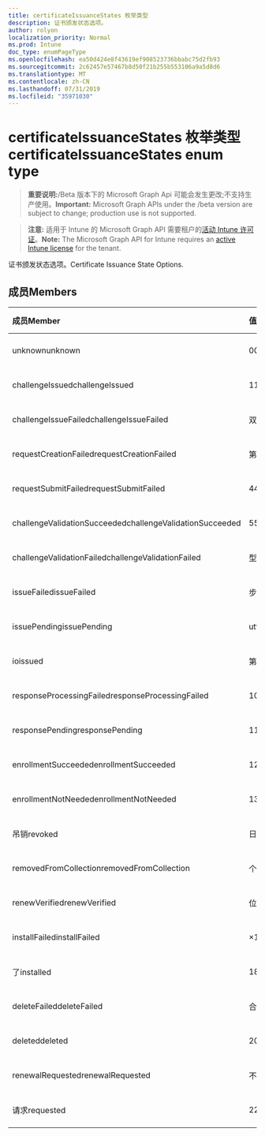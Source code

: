 ```yaml
---
title: certificateIssuanceStates 枚举类型
description: 证书颁发状态选项。
author: rolyon
localization_priority: Normal
ms.prod: Intune
doc_type: enumPageType
ms.openlocfilehash: ea50d424e8f43619ef908523736bbabc75d2fb93
ms.sourcegitcommit: 2c62457e57467b8d50f21b255b553106a9a5d8d6
ms.translationtype: MT
ms.contentlocale: zh-CN
ms.lasthandoff: 07/31/2019
ms.locfileid: "35971030"
---
```

# <a name="certificateissuancestates-enum-type"></a><span data-ttu-id="7ee8d-103">certificateIssuanceStates 枚举类型</span><span class="sxs-lookup"><span data-stu-id="7ee8d-103">certificateIssuanceStates enum type</span></span>

> <span data-ttu-id="7ee8d-104">**重要说明:**/Beta 版本下的 Microsoft Graph Api 可能会发生更改;不支持生产使用。</span><span class="sxs-lookup"><span data-stu-id="7ee8d-104">**Important:** Microsoft Graph APIs under the /beta version are subject to change; production use is not supported.</span></span>

> <span data-ttu-id="7ee8d-105">**注意:** 适用于 Intune 的 Microsoft Graph API 需要租户的[活动 Intune 许可证](https://go.microsoft.com/fwlink/?linkid=839381)。</span><span class="sxs-lookup"><span data-stu-id="7ee8d-105">**Note:** The Microsoft Graph API for Intune requires an [active Intune license](https://go.microsoft.com/fwlink/?linkid=839381) for the tenant.</span></span>

<span data-ttu-id="7ee8d-106">证书颁发状态选项。</span><span class="sxs-lookup"><span data-stu-id="7ee8d-106">Certificate Issuance State Options.</span></span>

## <a name="members"></a><span data-ttu-id="7ee8d-107">成员</span><span class="sxs-lookup"><span data-stu-id="7ee8d-107">Members</span></span>
|<span data-ttu-id="7ee8d-108">成员</span><span class="sxs-lookup"><span data-stu-id="7ee8d-108">Member</span></span>|<span data-ttu-id="7ee8d-109">值</span><span class="sxs-lookup"><span data-stu-id="7ee8d-109">Value</span></span>|<span data-ttu-id="7ee8d-110">说明</span><span class="sxs-lookup"><span data-stu-id="7ee8d-110">Description</span></span>|
|:---|:---|:---|
|<span data-ttu-id="7ee8d-111">unknown</span><span class="sxs-lookup"><span data-stu-id="7ee8d-111">unknown</span></span>|<span data-ttu-id="7ee8d-112">0</span><span class="sxs-lookup"><span data-stu-id="7ee8d-112">0</span></span>|<span data-ttu-id="7ee8d-113">尚未记录</span><span class="sxs-lookup"><span data-stu-id="7ee8d-113">Not yet documented</span></span>|
|<span data-ttu-id="7ee8d-114">challengeIssued</span><span class="sxs-lookup"><span data-stu-id="7ee8d-114">challengeIssued</span></span>|<span data-ttu-id="7ee8d-115">1</span><span class="sxs-lookup"><span data-stu-id="7ee8d-115">1</span></span>|<span data-ttu-id="7ee8d-116">尚未记录</span><span class="sxs-lookup"><span data-stu-id="7ee8d-116">Not yet documented</span></span>|
|<span data-ttu-id="7ee8d-117">challengeIssueFailed</span><span class="sxs-lookup"><span data-stu-id="7ee8d-117">challengeIssueFailed</span></span>|<span data-ttu-id="7ee8d-118">双面</span><span class="sxs-lookup"><span data-stu-id="7ee8d-118">2</span></span>|<span data-ttu-id="7ee8d-119">尚未记录</span><span class="sxs-lookup"><span data-stu-id="7ee8d-119">Not yet documented</span></span>|
|<span data-ttu-id="7ee8d-120">requestCreationFailed</span><span class="sxs-lookup"><span data-stu-id="7ee8d-120">requestCreationFailed</span></span>|<span data-ttu-id="7ee8d-121">第三章</span><span class="sxs-lookup"><span data-stu-id="7ee8d-121">3</span></span>|<span data-ttu-id="7ee8d-122">尚未记录</span><span class="sxs-lookup"><span data-stu-id="7ee8d-122">Not yet documented</span></span>|
|<span data-ttu-id="7ee8d-123">requestSubmitFailed</span><span class="sxs-lookup"><span data-stu-id="7ee8d-123">requestSubmitFailed</span></span>|<span data-ttu-id="7ee8d-124">4</span><span class="sxs-lookup"><span data-stu-id="7ee8d-124">4</span></span>|<span data-ttu-id="7ee8d-125">尚未记录</span><span class="sxs-lookup"><span data-stu-id="7ee8d-125">Not yet documented</span></span>|
|<span data-ttu-id="7ee8d-126">challengeValidationSucceeded</span><span class="sxs-lookup"><span data-stu-id="7ee8d-126">challengeValidationSucceeded</span></span>|<span data-ttu-id="7ee8d-127">5</span><span class="sxs-lookup"><span data-stu-id="7ee8d-127">5</span></span>|<span data-ttu-id="7ee8d-128">尚未记录</span><span class="sxs-lookup"><span data-stu-id="7ee8d-128">Not yet documented</span></span>|
|<span data-ttu-id="7ee8d-129">challengeValidationFailed</span><span class="sxs-lookup"><span data-stu-id="7ee8d-129">challengeValidationFailed</span></span>|<span data-ttu-id="7ee8d-130">型</span><span class="sxs-lookup"><span data-stu-id="7ee8d-130">6</span></span>|<span data-ttu-id="7ee8d-131">尚未记录</span><span class="sxs-lookup"><span data-stu-id="7ee8d-131">Not yet documented</span></span>|
|<span data-ttu-id="7ee8d-132">issueFailed</span><span class="sxs-lookup"><span data-stu-id="7ee8d-132">issueFailed</span></span>|<span data-ttu-id="7ee8d-133">步</span><span class="sxs-lookup"><span data-stu-id="7ee8d-133">7</span></span>|<span data-ttu-id="7ee8d-134">尚未记录</span><span class="sxs-lookup"><span data-stu-id="7ee8d-134">Not yet documented</span></span>|
|<span data-ttu-id="7ee8d-135">issuePending</span><span class="sxs-lookup"><span data-stu-id="7ee8d-135">issuePending</span></span>|<span data-ttu-id="7ee8d-136">utf-8</span><span class="sxs-lookup"><span data-stu-id="7ee8d-136">8</span></span>|<span data-ttu-id="7ee8d-137">尚未记录</span><span class="sxs-lookup"><span data-stu-id="7ee8d-137">Not yet documented</span></span>|
|<span data-ttu-id="7ee8d-138">io</span><span class="sxs-lookup"><span data-stu-id="7ee8d-138">issued</span></span>|<span data-ttu-id="7ee8d-139">第</span><span class="sxs-lookup"><span data-stu-id="7ee8d-139">9</span></span>|<span data-ttu-id="7ee8d-140">尚未记录</span><span class="sxs-lookup"><span data-stu-id="7ee8d-140">Not yet documented</span></span>|
|<span data-ttu-id="7ee8d-141">responseProcessingFailed</span><span class="sxs-lookup"><span data-stu-id="7ee8d-141">responseProcessingFailed</span></span>|<span data-ttu-id="7ee8d-142">10 </span><span class="sxs-lookup"><span data-stu-id="7ee8d-142">10</span></span>|<span data-ttu-id="7ee8d-143">尚未记录</span><span class="sxs-lookup"><span data-stu-id="7ee8d-143">Not yet documented</span></span>|
|<span data-ttu-id="7ee8d-144">responsePending</span><span class="sxs-lookup"><span data-stu-id="7ee8d-144">responsePending</span></span>|<span data-ttu-id="7ee8d-145">11x17</span><span class="sxs-lookup"><span data-stu-id="7ee8d-145">11</span></span>|<span data-ttu-id="7ee8d-146">尚未记录</span><span class="sxs-lookup"><span data-stu-id="7ee8d-146">Not yet documented</span></span>|
|<span data-ttu-id="7ee8d-147">enrollmentSucceeded</span><span class="sxs-lookup"><span data-stu-id="7ee8d-147">enrollmentSucceeded</span></span>|<span data-ttu-id="7ee8d-148">12</span><span class="sxs-lookup"><span data-stu-id="7ee8d-148">12</span></span>|<span data-ttu-id="7ee8d-149">尚未记录</span><span class="sxs-lookup"><span data-stu-id="7ee8d-149">Not yet documented</span></span>|
|<span data-ttu-id="7ee8d-150">enrollmentNotNeeded</span><span class="sxs-lookup"><span data-stu-id="7ee8d-150">enrollmentNotNeeded</span></span>|<span data-ttu-id="7ee8d-151">13</span><span class="sxs-lookup"><span data-stu-id="7ee8d-151">13</span></span>|<span data-ttu-id="7ee8d-152">尚未记录</span><span class="sxs-lookup"><span data-stu-id="7ee8d-152">Not yet documented</span></span>|
|<span data-ttu-id="7ee8d-153">吊销</span><span class="sxs-lookup"><span data-stu-id="7ee8d-153">revoked</span></span>|<span data-ttu-id="7ee8d-154">日</span><span class="sxs-lookup"><span data-stu-id="7ee8d-154">14</span></span>|<span data-ttu-id="7ee8d-155">尚未记录</span><span class="sxs-lookup"><span data-stu-id="7ee8d-155">Not yet documented</span></span>|
|<span data-ttu-id="7ee8d-156">removedFromCollection</span><span class="sxs-lookup"><span data-stu-id="7ee8d-156">removedFromCollection</span></span>|<span data-ttu-id="7ee8d-157">个</span><span class="sxs-lookup"><span data-stu-id="7ee8d-157">15</span></span>|<span data-ttu-id="7ee8d-158">尚未记录</span><span class="sxs-lookup"><span data-stu-id="7ee8d-158">Not yet documented</span></span>|
|<span data-ttu-id="7ee8d-159">renewVerified</span><span class="sxs-lookup"><span data-stu-id="7ee8d-159">renewVerified</span></span>|<span data-ttu-id="7ee8d-160">位</span><span class="sxs-lookup"><span data-stu-id="7ee8d-160">16</span></span>|<span data-ttu-id="7ee8d-161">尚未记录</span><span class="sxs-lookup"><span data-stu-id="7ee8d-161">Not yet documented</span></span>|
|<span data-ttu-id="7ee8d-162">installFailed</span><span class="sxs-lookup"><span data-stu-id="7ee8d-162">installFailed</span></span>|<span data-ttu-id="7ee8d-163">×</span><span class="sxs-lookup"><span data-stu-id="7ee8d-163">17</span></span>|<span data-ttu-id="7ee8d-164">尚未记录</span><span class="sxs-lookup"><span data-stu-id="7ee8d-164">Not yet documented</span></span>|
|<span data-ttu-id="7ee8d-165">了</span><span class="sxs-lookup"><span data-stu-id="7ee8d-165">installed</span></span>|<span data-ttu-id="7ee8d-166">18</span><span class="sxs-lookup"><span data-stu-id="7ee8d-166">18</span></span>|<span data-ttu-id="7ee8d-167">尚未记录</span><span class="sxs-lookup"><span data-stu-id="7ee8d-167">Not yet documented</span></span>|
|<span data-ttu-id="7ee8d-168">deleteFailed</span><span class="sxs-lookup"><span data-stu-id="7ee8d-168">deleteFailed</span></span>|<span data-ttu-id="7ee8d-169">合</span><span class="sxs-lookup"><span data-stu-id="7ee8d-169">19</span></span>|<span data-ttu-id="7ee8d-170">尚未记录</span><span class="sxs-lookup"><span data-stu-id="7ee8d-170">Not yet documented</span></span>|
|<span data-ttu-id="7ee8d-171">deleted</span><span class="sxs-lookup"><span data-stu-id="7ee8d-171">deleted</span></span>|<span data-ttu-id="7ee8d-172">20</span><span class="sxs-lookup"><span data-stu-id="7ee8d-172">20</span></span>|<span data-ttu-id="7ee8d-173">尚未记录</span><span class="sxs-lookup"><span data-stu-id="7ee8d-173">Not yet documented</span></span>|
|<span data-ttu-id="7ee8d-174">renewalRequested</span><span class="sxs-lookup"><span data-stu-id="7ee8d-174">renewalRequested</span></span>|<span data-ttu-id="7ee8d-175">不足</span><span class="sxs-lookup"><span data-stu-id="7ee8d-175">21</span></span>|<span data-ttu-id="7ee8d-176">尚未记录</span><span class="sxs-lookup"><span data-stu-id="7ee8d-176">Not yet documented</span></span>|
|<span data-ttu-id="7ee8d-177">请求</span><span class="sxs-lookup"><span data-stu-id="7ee8d-177">requested</span></span>|<span data-ttu-id="7ee8d-178">22</span><span class="sxs-lookup"><span data-stu-id="7ee8d-178">22</span></span>|<span data-ttu-id="7ee8d-179">尚未记录</span><span class="sxs-lookup"><span data-stu-id="7ee8d-179">Not yet documented</span></span>|





